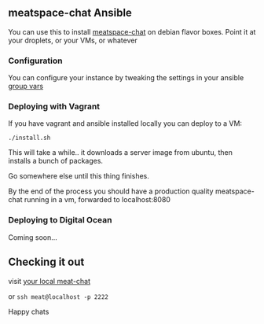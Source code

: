## meatspace-chat Ansible

You can use this to install [meatspace-chat](https://github.com/meatspaces/meatspace-chat) on debian flavor boxes.
Point it at your droplets, or your VMs, or whatever

### Configuration

You can configure your instance by tweaking the settings in your ansible [group vars](https://github.com/eggsby/meatspace-chat-ansible/blob/master/ansible/group_vars/all)

### Deploying with Vagrant

If you have vagrant and ansible installed locally you can deploy to a VM:

`./install.sh`

This will take a while.. it downloads a server image from ubuntu, then installs a bunch of packages.

Go somewhere else until this thing finishes.

By the end of the process you should have a production quality meatspace-chat running in a vm, forwarded to localhost:8080

### Deploying to Digital Ocean

Coming soon...

## Checking it out

visit [your local meat-chat](http://localhost:8080)

or `ssh meat@localhost -p 2222`

Happy chats
